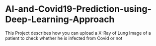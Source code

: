 # AI-and-Covid19-Prediction-using-Deep-Learning-Approach
This Project describes how you can upload a X-Ray of Lung Image of a patient to check whether he is infected from Covid or not
